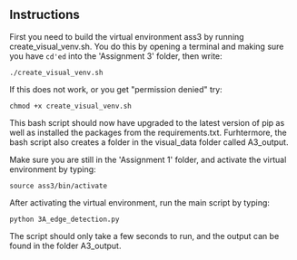 ## Instructions

First you need to build the virtual environment ass3 by running create_visual_venv.sh. You do this by opening a terminal and making sure you have ```cd'ed``` into the 'Assignment 3' folder, then write:
```
./create_visual_venv.sh
```

If this does not work, or you get "permission denied" try:
```
chmod +x create_visual_venv.sh
```
This bash script should now have upgraded to the latest version of pip as well as installed the packages from the requirements.txt. Furhtermore, the bash script also creates a folder in the visual_data folder called A3_output.

Make sure you are still in the 'Assignment 1' folder, and activate the virtual environment by typing:
```
source ass3/bin/activate
```

After activating the virtual environment, run the main script by typing:
```
python 3A_edge_detection.py
```
The script should only take a few seconds to run, and the output can be found in the folder A3_output.
